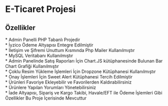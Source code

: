 # E-Ticaret Projesi
<h2>Özellikler</h2>
* Admin Panelli PHP Tabanlı Projedir <br>
* İyzico Ödeme Altyapısı Entegre Edilmiştir <br>
* İletişim ve Şifremi Unuttum Kısmında Php Mailer Kullanılmıştır <br>
* MySQL Veritabanı Kullanılmıştır <br>
* Admin Panelinde Satış Raporları İçin Chart.JS kütüphanesinde Bulunan Bar Chart Grafiği Kullanılmıştır <br>
* Çoklu Resim Yükleme İşlemleri İçin Dropzone Kütüphanesi Kullanılmıştır <br>
* Onay İşlemleri İçin Sweet Alert Kütüphanesi Tercih Edilmiştir <br>
* Ürünleri Favoriye Ekleyebilir ve Favorilerden Kaldırabilirsiniz <br>
* Ürünlere Yapılan Yorumları Yönetebilirsiniz <br>
* İade Altyapısı, Sipariş ve Kargo Takibi, Havale/EFT ile Ödeme İşlemleri Gibi Özellikler Bu Proje İçerisinde Mevcuttur 
